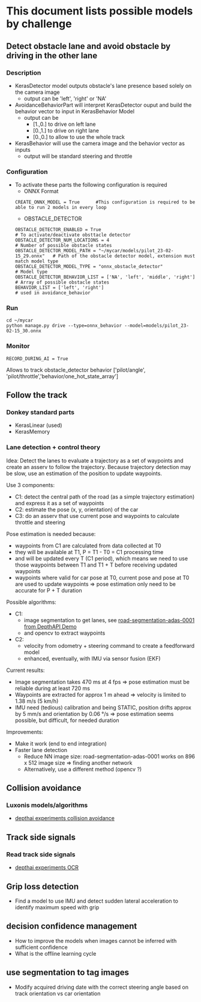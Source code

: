 # This document lists possible models by challenge

## Detect obstacle lane and avoid obstacle by driving in the other lane
### Description
- KerasDetector model outputs obstacle's lane presence based solely on the camera image
  - output can be 'left', 'right' or 'NA'
- AvoidanceBehaviorPart will interpret KerasDetector ouput and build the behavior vector to input in KerasBehavior Model
  - output can be 
    - [1.,0.] to drive on left lane
    - [0.,1.] to drive on right lane
    - [0.,0.] to allow to use the whole track
- KerasBehavior will use the camera image and the behavior vector as inputs
  - output will be standard steering and throttle

### Configuration
- To activate these parts the following configuration is required
  - ONNX Format
  ```
  CREATE_ONNX_MODEL = True      #This configuration is required to be able to run 2 models in every loop
  ```
  - OBSTACLE_DETECTOR 
  ``` 
  OBSTACLE_DETECTOR_ENABLED = True                                         # To activate/deactivate obsttacle detector
  OBSTACLE_DETECTOR_NUM_LOCATIONS = 4                                      # Number of possible obstacle states
  OBSTACLE_DETECTOR_MODEL_PATH = "~/mycar/models/pilot_23-02-15_29.onnx"   # Path of the obstacle detector model, extension must match model type 
  OBSTACLE_DETECTOR_MODEL_TYPE = "onnx_obstacle_detector"                  # Model type
  OBSTACLE_DETECTOR_BEHAVIOR_LIST = ['NA', 'left', 'middle', 'right']      # Array of possible obstacle states
  BEHAVIOR_LIST = ['left', 'right']                                        # used in avoidance_behavior
  ```

### Run
```
cd ~/mycar
python manage.py drive --type=onnx_behavior --model=models/pilot_23-02-15_30.onnx 
```

### Monitor
```
RECORD_DURING_AI = True 
```
Allows to track obstacle_detector behavior
['pilot/angle', 'pilot/throttle','behavior/one_hot_state_array']

## Follow the track

### Donkey standard parts

- KerasLinear (used)
- KerasMemory

### Lane detection + control theory

Idea: Detect the lanes to evaluate a trajectory as a set of waypoints and create an asserv to follow the trajectory. Because trajectory detection may be slow, use an estimation of the position to update waypoints.

Use 3 components:

- C1: detect the central path of the road (as a simple trajectory estimation) and express it as a set of waypoints
- C2: estimate the pose (x, y, orientation) of the car
- C3: do an asserv that use current pose and waypoints to calculate throttle and steering

Pose estimation is needed because:

- waypoints from C1 are calculated from data collected at T0
- they will be available at T1, P = T1 - T0 = C1 processing time
- and will be updated every T (C1 period), which means we need to use those waypoints between T1 and T1 + T before receiving updated waypoints
- waypoints where valid for car pose at T0, current pose and pose at T0 are used to update waypoints => pose estimation only need to be accurate for P + T duration

Possible algorithms:

- C1:
  - image segmentation to get lanes, see [road-segmentation-adas-0001 from DepthAPI Demo](https://github.com/luxonis/depthai)
  - and opencv to extract waypoints
- C2:
  - velocity from odometry + steering command to create a feedforward model
  - enhanced, eventually, with IMU via sensor fusion (EKF)

Current results:

- Image segmentation takes 470 ms at 4 fps => pose estimation must be reliable during at least 720 ms
- Waypoints are extracted for approx 1 m ahead => velocity is limited to 1.38 m/s (5 km/h)
- IMU need (tedious) calibration and being STATIC, position drifts approx by 5 mm/s and orientation by 0.06 °/s => pose estimation seems possible, but difficult, for needed duration

Improvements:

- Make it work (end to end integration)
- Faster lane detection
  - Reduce NN image size: road-segmentation-adas-0001 works on 896 x 512 image size => finding another network
  - Alternatively, use a different method (opencv ?)

## Collision avoidance

### Luxonis models/algorithms

- [depthai experiments collision avoidance](https://github.com/luxonis/depthai-experiments/tree/master/collision-avoidance)

## Track side signals

### Read track side signals

- [depthai experiments OCR](https://github.com/luxonis/depthai-experiments/tree/master/gen2-ocr)

## Grip loss detection

- Find a model to use IMU and detect sudden lateral acceleration to identify maximum speed with grip

## decision confidence management

- How to improve the models when images cannot be inferred with sufficient confidence
- What is the offline learning cycle

## use segmentation to tag images

- Modify acquired driving date with the correct steering angle based on track orientation vs car orientation
